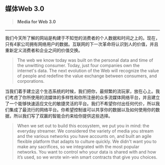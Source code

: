 ## 媒体Web 3.0

> #### Media for Web 3.0

---

我们今天所了解的网站是构建于不知觉的消费者的个人数据和时间之上的。现在，只有4家公司拥有网络用户的数据。互联网的下一次革命将认识到人的价值，并且重新定义消费者和企业之间的价值交换。

> The web we know today was built on the personal data and time of the unwitting consumer. Today, just four companies own the internet's data. The next evolution of the Web will recognize the value of people and redefine the value exchange between consumers, and corporations.

当我们着手建立这个生态系统的时候，我们把你，最频繁的流玩家，放在心上。我们考虑了你所使用的流媒体的多样性和你所注册的众多流媒体网络平台，并且建立了一个能够快速适应文化的敏捷灵活的平台。我们不希望你付出任何代价，所以我们集成了最流行的网络平台。你希望控制谁可以共享你的数据以及如何使用你的数据，所以我们写了双赢的智能合约来给你提供这些选择。

> When we set out to build this ecosystem, we put you in mind: the everyday streamer. We considered the variety of media you stream and the various networks you have accounts on, and built an agile flexible platform that adapts to culture quickly. We didn't want you to make any sacrifices, so we integrated with the most popular networks. You want to control who your data is shared with and how it’s used, so we wrote win-win smart contracts that give you choices.



